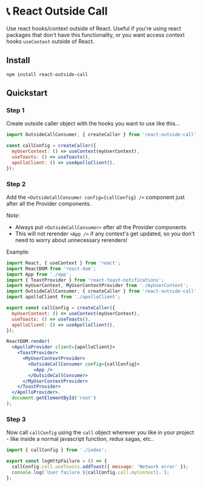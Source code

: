 # 📞 React Outside Call

Use react hooks/context outside of React. Useful if you're using react packages that don't have this functionality, or you want access context hooks `useContext` outside of React.

## Install

```
npm install react-outside-call
```

## Quickstart

### Step 1

Create outside caller object with the hooks you want to use like this...
```jsx
import OutsideCallConsumer, { createCaller } from 'react-outside-call';

const callConfig = createCaller({
  myUserContext: () => useContext(myUserContext),
  useToasts: () => useToasts(),
  apolloClient: () => useApolloClient(),
});
```


### Step 2

Add the `<OutsideCallConsumer config={callConfig} />` component just after all the Provider components.

*Note*: 

- Always put `<OutsideCallConsumer>` after all the Provider components
- This will not rerender `<App />` if any context's get updated, so you don't need to worry about unnecessary rerenders!


Example:

```jsx
import React, { useContext } from 'react';
import ReactDOM from 'react-dom';
import App from './app';
import { ToastProvider } from 'react-toast-notifications';
import myUserContext, MyUserContextProvider from './myUserContext';
import OutsideCallConsumer, { createCaller } from 'react-outside-call';
import apolloClient from './apolloClient';

export const callConfig = createCaller({
  myUserContext: () => useContext(myUserContext),
  useToasts: () => useToasts(),
  apolloClient: () => useApolloClient(),
});

ReactDOM.render(
  <ApolloProvider client={apolloClient}>
    <ToastProvider>
      <MyUserContextProvider>
        <OutsideCallConsumer config={callConfig}> 
          <App />
        </OutsideCallConsumer>
      </MyUserContextProvider>
    </ToastProvider>
  </ApolloProvider>,
  document.getElementById('root')
);
```



### Step 3
Now call `callConfig` using the `call` object wherever you like in your project - like inside a normal javascript function, redux sagas, etc..
```jsx
import { callConfig } from './index';

export const logHttpFailure = () => {
  callConfig.call.useToasts.addToast({ message: 'Network error' });
  console.log(`User failure ${callConfig.call.myContext}.`);
};
```


<!-- ## Events

We can also do event handling. if any return values of the hooks change value we 
can register an event. For example, lets register when the myUserContext context value changes.


```jsx
const callConfig = createCaller({
  myUserContext: () => useContext(myUserContext)
});


callConfig.on('myUserContext', (value) => {
  console.log(`User context value changed to ${value}.`)
})



``` -->
